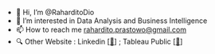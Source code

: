 - 👋 Hi, I’m @RaharditoDio
- 👀 I’m interested in Data Analysis and Business Intelligence
- 📫 How to reach me rahardito.prastowo@gmail.com
- 🔍 Other Website : Linkedin [[📃](https://www.linkedin.com/in/rahardito-dio-prastowo-59079114a/)] ; Tableau Public [[📃](https://public.tableau.com/app/profile/rahardito.dio.prastowo)] 
<!---
RaharditoDio/RaharditoDio is a ✨ special ✨ repository because its `README.md` (this file) appears on your GitHub profile.
You can click the Preview link to take a look at your changes.
--->
